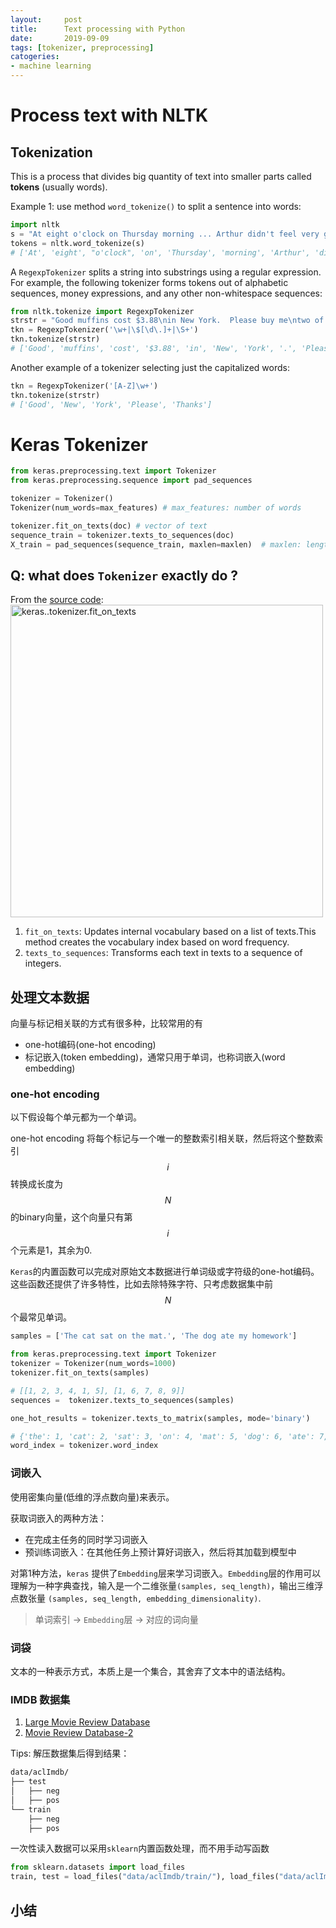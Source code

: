 ```yaml
---
layout:     post
title:      Text processing with Python
date:       2019-09-09
tags: [tokenizer, preprocessing]
catogeries: 
- machine learning
---
```


# Process text with NLTK
## Tokenization
This is a process that divides big quantity of text into smaller parts called **tokens** (usually words).

Example 1: use method `word_tokenize()` to split a sentence into words:
```python
import nltk
s = "At eight o'clock on Thursday morning ... Arthur didn't feel very good."
tokens = nltk.word_tokenize(s)
# ['At', 'eight', "o'clock", 'on', 'Thursday', 'morning', 'Arthur', 'did', "n't", 'feel', 'very', 'good', '.']
```


A `RegexpTokenizer` splits a string into substrings using a regular expression. For example, the following tokenizer forms tokens out of alphabetic sequences, money expressions, and any other non-whitespace sequences:

```python
from nltk.tokenize import RegexpTokenizer
strstr = "Good muffins cost $3.88\nin New York.  Please buy me\ntwo of them.\n\nThanks."
tkn = RegexpTokenizer('\w+|\$[\d\.]+|\S+')
tkn.tokenize(strstr)
# ['Good', 'muffins', 'cost', '$3.88', 'in', 'New', 'York', '.', 'Please', 'buy', 'me', 'two', 'of', 'them', '.', 'Thanks', '.']
```

Another example of a tokenizer selecting just the capitalized words:
```python
tkn = RegexpTokenizer('[A-Z]\w+')
tkn.tokenize(strstr)
# ['Good', 'New', 'York', 'Please', 'Thanks']
```


# Keras Tokenizer 
```python
from keras.preprocessing.text import Tokenizer 
from keras.preprocessing.sequence import pad_sequences

tokenizer = Tokenizer()
Tokenizer(num_words=max_features) # max_features: number of words 

tokenizer.fit_on_texts(doc) # vector of text 
sequence_train = tokenizer.texts_to_sequences(doc)
X_train = pad_sequences(sequence_train, maxlen=maxlen)  # maxlen: length of word vectors
```

## Q: what does `Tokenizer` exactly do ?
From the [source code](https://github.com/keras-team/keras-preprocessing/blob/master/keras_preprocessing/text.py#L199):
<img class='center' src="https://bit.ly/2zbovWe"  alt="keras..tokenizer.fit_on_texts" width="500">

1. `fit_on_texts`: Updates internal vocabulary based on a list of texts.This method creates the vocabulary index based on word frequency. 
2. `texts_to_sequences`: Transforms each text in texts to a sequence of integers.




## 处理文本数据

向量与标记相关联的方式有很多种，比较常用的有
* one-hot编码(one-hot encoding)
* 标记嵌入(token embedding)，通常只用于单词，也称词嵌入(word embedding)

### one-hot encoding
以下假设每个单元都为一个单词。 

one-hot encoding 将每个标记与一个唯一的整数索引相关联，然后将这个整数索引$$i$$转换成长度为$$N$$的binary向量，这个向量只有第$$i$$个元素是1，其余为0. 

`Keras`的内置函数可以完成对原始文本数据进行单词级或字符级的one-hot编码。这些函数还提供了许多特性，比如去除特殊字符、只考虑数据集中前$$N$$个最常见单词。 

```python
samples = ['The cat sat on the mat.', 'The dog ate my homework']

from keras.preprocessing.text import Tokenizer
tokenizer = Tokenizer(num_words=1000)
tokenizer.fit_on_texts(samples)

# [[1, 2, 3, 4, 1, 5], [1, 6, 7, 8, 9]] 
sequences =  tokenizer.texts_to_sequences(samples)

one_hot_results = tokenizer.texts_to_matrix(samples, mode='binary')

# {'the': 1, 'cat': 2, 'sat': 3, 'on': 4, 'mat': 5, 'dog': 6, 'ate': 7, 'my': 8, 'homework': 9}
word_index = tokenizer.word_index
```

### 词嵌入

使用密集向量(低维的浮点数向量)来表示。

获取词嵌入的两种方法：

* 在完成主任务的同时学习词嵌入
* 预训练词嵌入：在其他任务上预计算好词嵌入，然后将其加载到模型中



对第1种方法，`keras` 提供了`Embedding`层来学习词嵌入。`Embedding`层的作用可以理解为一种字典查找，输入是一个二维张量`(samples, seq_length)`，输出三维浮点数张量 `(samples, seq_length, embedding_dimensionality)`.

> 单词索引  -> `Embedding`层 -> 对应的词向量

### 词袋

文本的一种表示方式，本质上是一个集合，其舍弃了文本中的语法结构。





### IMDB 数据集

1. [Large Movie Review Database](http://ai.stanford.edu/~amaas/data/sentiment/)
2. [Movie Review Database-2](http://mng.bz/0tIo)

Tips: 解压数据集后得到结果：

```bash
data/aclImdb/
├── test
│   ├── neg
│   ├── pos
└── train
    ├── neg
    ├── pos
```



一次性读入数据可以采用`sklearn`内置函数处理，而不用手动写函数 

```python
from sklearn.datasets import load_files
train, test = load_files("data/aclImdb/train/"), load_files("data/aclImdb/test/")
```



## 小结

